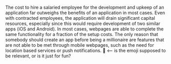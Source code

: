 The cost to hire a salaried employee for the development and upkeep of an application far outweighs the benefits of an application in most cases.  Even with contracted employees, the application will drain significant capital resources, especially since this would require development of two similar apps (iOS and Android).  In most cases, webpages are able to complete the same functionality for a fraction of the setup costs. The only reason that somebody should create an app before being a millionaire are features that are not able to be met through mobile webpages, such as the need for location based services or push notifications. :horse:  <-- is the emoji supposed to be relevant, or is it just for fun? 
